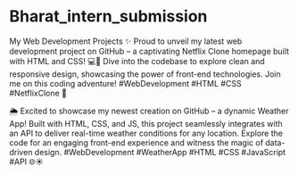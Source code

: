 # Bharat_intern_submission

My Web Development Projects
✨ Proud to unveil my latest web development project on GitHub – a captivating Netflix Clone homepage built with HTML and CSS! 💻🎉 Dive into the codebase to explore clean and responsive design, showcasing the power of front-end technologies. Join me on this coding adventure! #WebDevelopment #HTML #CSS #NetflixClone 🔧

🌦️ Excited to showcase my newest creation on GitHub – a dynamic Weather App! Built with HTML, CSS, and JS, this project seamlessly integrates with an API to deliver real-time weather conditions for any location. Explore the code for an engaging front-end experience and witness the magic of data-driven design. #WebDevelopment #WeatherApp #HTML #CSS #JavaScript #API 🌐☀️
